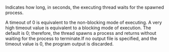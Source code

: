 Indicates how long, in seconds, the executing thread waits for the spawned process.

A timeout of 0 is equivalent to the non-blocking mode of executing. A very high timeout value is
equivalent to a blocking mode of execution. The default is 0; therefore, the thread spawns
a process and returns without waiting for the process to terminate.If no output file is specified,
and the timeout value is 0, the program output is discarded.
